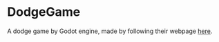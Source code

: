 # DodgeGame
A dodge game by Godot engine, made by following their webpage [here](https://docs.godotengine.org/en/stable/getting_started/first_3d_game/index.html).
